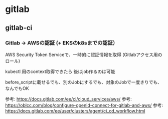 # gitlab

## gitlab-ci

### Gitlab -> AWSの認証 (+ EKSのk8sまでの認証）

AWS Security Token Serviceで、一時的に認証情報を取得 (Gitlabアクセス用のロール)

kubectl 用のcontext取得できたら 後はjob作るのは可能

before_scriptに載せるでも、別のJobにするでも、対象のJobで一度きりでも、なんでもOK

参考: https://docs.gitlab.com/ee/ci/cloud_services/aws/
参考: https://oblcc.com/blog/configure-openid-connect-for-gitlab-and-aws/
参考: https://docs.gitlab.com/ee/user/clusters/agent/ci_cd_workflow.html


